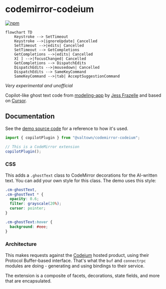 # codemirror-codeium

[![npm](https://img.shields.io/npm/v/@valtown/codemirror-codeium)](https://www.npmjs.com/package/@valtown/codemirror-codeium)

```mermaid
flowchart TD
	Keystroke --> SetTimeout
	Keystroke -->|ignoreUpdate| Cancelled
	SetTimeout -->|edits| Cancelled
	SetTimeout --> GetCompletions
	GetCompletions -->|edits| Cancelled
	X[ ] -->|focusChanged| Cancelled
	GetCompletions --> DispatchEdits
	DispatchEdits -->|mousedown| Cancelled
	DispatchEdits --> SameKeyCommand
	SameKeyCommand -->|tab| AcceptSuggestionCommand
```

_Very experimental and unofficial_

Copilot-like ghost text code from [modeling-app](https://github.com/KittyCAD/modeling-app)
by [Jess Frazelle](https://github.com/jessfraz) and based on [Cursor](https://cursor.sh/).

## Documentation

See the [demo source code](https://github.com/val-town/codemirror-codeium/tree/main/demo) for
a reference to how it's used.

```ts
import { copilotPlugin } from "@valtown/codemirror-codeium";

// This is a CodeMirror extension
copilotPlugin();
```

### CSS

This adds a `.ghostText` class to CodeMirror decorations for the AI-written
text. You can add your own style for this class. The demo uses this style:

```css
.cm-ghostText,
.cm-ghostText * {
  opacity: 0.6;
  filter: grayscale(20%);
  cursor: pointer;
}

.cm-ghostText:hover {
  background: #eee;
}
```

### Architecture

This makes requests against the [Codeium](https://codeium.com/) hosted product,
using their Protocol Buffer-based interface. That's what the `buf` and `connectrpc`
modules are doing - generating and using bindings to their service.

The extension is a composite of facets, decorations, state fields, and more
that are encapsulated.
